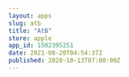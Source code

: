 ```yaml
---
layout: apps
slug: atb
title: "AtB"
store: apple
app_id: 1502395251
date: 2021-08-20T04:54:37Z
published: 2020-10-13T07:00:00Z
---
```

